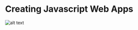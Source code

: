 # Creating Javascript Web Apps

![alt text](https://github.com/christinabrgs/RCWeek3/blob/master//img/zodiac.png?raw=true)

